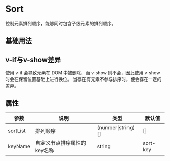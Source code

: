 # Sort

控制元素排列顺序，能够同时包含子级元素的排列顺序。

## 基础用法

<demo vue="components/sort/base.vue" />

## v-if与v-show差异

使用 v-if 会导致元素在 DOM 中被删除，而 v-show 则不会，因此使用 v-show 时会在保留位置基础上进行换位。
当存在有元素不参与排序时，便会存在一定的差异。

<demo vue="components/sort/if-show-diff.vue" />

## 属性

| 参数     | 说明                        | 类型               | 默认值   |
| -------- | --------------------------- | ------------------ | -------- |
| sortList | 排列顺序                    | (number\|string)[] | []       |
| keyName  | 自定义节点排序属性的key名称 | string             | sort-key |

